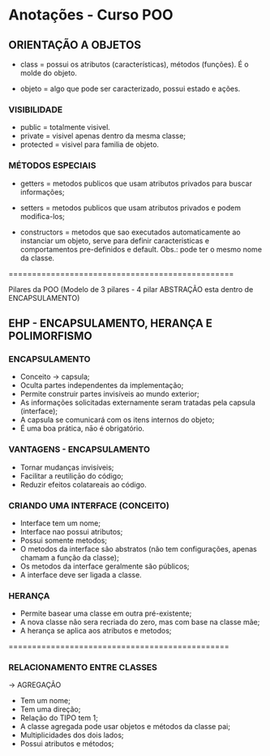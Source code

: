 #			Anotações - Curso POO

## ORIENTAÇÃO A OBJETOS
- class = possui os atributos (características), métodos (funções). É o molde do objeto.

- objeto = algo que pode ser caracterizado, possui estado e ações.

### VISIBILIDADE
- public = totalmente visivel.
- private = visivel apenas dentro da mesma classe;
- protected = visivel para familia de objeto.

### MÉTODOS ESPECIAIS
- getters = metodos publicos que usam atributos privados para buscar informações;

- setters = metodos publicos que usam atributos privados e podem modifica-los;

- constructors = metodos que sao executados automaticamente ao instanciar um objeto, serve para definir caracteristicas e comportamentos pre-definidos e default. Obs.: pode ter o mesmo nome da classe.

================================================

Pilares da POO (Modelo de 3 pilares - 4 pilar ABSTRAÇÃO esta dentro de ENCAPSULAMENTO)

## EHP - ENCAPSULAMENTO, HERANÇA E POLIMORFISMO

### ENCAPSULAMENTO
 * Conceito -> capsula;
 * Oculta partes independentes da implementação;
 * Permite construir partes invisíveis ao mundo exterior;
 * As informações solicitadas externamente seram tratadas pela capsula (interface);
 * A capsula se comunicará com os itens internos do objeto;
 * É uma boa prática, nāo é obrigatório.

### VANTAGENS - ENCAPSULAMENTO
 * Tornar mudanças invisíveis;
 * Facilitar a reutiliçāo do código;
 * Reduzir efeitos colatareais ao código.

### CRIANDO UMA INTERFACE (CONCEITO)
 * Interface tem um nome;
 * Interface nao possui atributos;
 * Possui somente metodos;
 * O metodos da interface são abstratos (não tem configurações, apenas chamam a função da classe);
 * Os metodos da interface geralmente são públicos;
 * A interface deve ser ligada a classe.

### HERANÇA
* Permite basear uma classe em outra pré-existente;
* A nova classe não sera recriada do zero, mas com base na classe mãe;
* A herança se aplica aos atributos e metodos;




===============================================

### RELACIONAMENTO ENTRE CLASSES

-> AGREGAÇÃO
* Tem um nome;
* Tem uma direção;
* Relação do TIPO tem 1;
* A classe agregada pode usar objetos e métodos da classe pai;
* Multiplicidades dos dois lados;
* Possui atributos e métodos;







